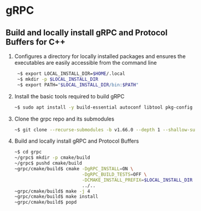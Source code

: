 # gRPC
## Build and locally install gRPC and Protocol Buffers for C++
1. Configures a directory for locally installed packages and ensures the executables are easily accessible from the command line<br>
    ```bash
     ~$ export LOCAL_INSTALL_DIR=$HOME/.local
     ~$ mkdir -p $LOCAL_INSTALL_DIR
     ~$ export PATH="$LOCAL_INSTALL_DIR/bin:$PATH"
2. Install the basic tools required to build gRPC
     ```bash
     ~$ sudo apt install -y build-essential autoconf libtool pkg-config
3. Clone the grpc repo and its submodules
     ```bash
     ~$ git clone --recurse-submodules -b v1.66.0 --depth 1 --shallow-submodules https://github.com/grpc/grpc
4. Build and locally install gRPC and Protocol Buffers
     ```bash
     ~$ cd grpc
     ~/grpc$ mkdir -p cmake/build
     ~/grpc$ pushd cmake/build
     ~grpc/cmake/build$ cmake -DgRPC_INSTALL=ON \
                              -DgRPC_BUILD_TESTS=OFF \
                              -DCMAKE_INSTALL_PREFIX=$LOCAL_INSTALL_DIR \
                              ../..
     ~grpc/cmake/build$ make -j 4
     ~grpc/cmake/build$ make install
     ~grpc/cmake/build$ popd
     
